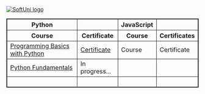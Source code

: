 

[![SoftUni logo](https://www.nakov.com/wp-content/uploads/2014/01/Software-University-Logo-blue-horizontal.png)](https://softuni.bg/trainings/courses)
<style>
table, td, th {
  border: 1px solid;
}

table {
  width: 100%;
  border-collapse: collapse;
}
</style>
 <table>
   <tr>
    <th>Python</th>
    <th>&nbsp</th>
    <th>JavaScript</th>
    <th>&nbsp</th>
  </tr>
  <tr>
    <th>Course</th>
    <th>Certificate</th>
    <th>Course</th>
    <th>Certificates</th>
  </tr>
  <tr>
    <td><a href ='https://softuni.bg/trainings/3516/programming-basics-with-python-november-20211'>Programming Basics with Python</a>  </td></td>
    <td><a href ='https://softuni.bg/certificates/details/121421/0b9b06b1'>Certificate</a>  </td>
    <td>Course</td>
    <td>Certificate</td>
    
  </tr>
  <tr>
    <td><a href ='https://softuni.bg/modules/106/fundamentals-module/1316'>Python Fundamentals</a></td>
    <td>In progress...</td>
    <td>&nbsp</td>
    <td>&nbsp</td>
  </tr>
  <tr>
    <td>&nbsp</td>
    <td>&nbsp</td>
    <td>&nbsp</td>
    <td>&nbsp</td>
  </tr>
</table>

